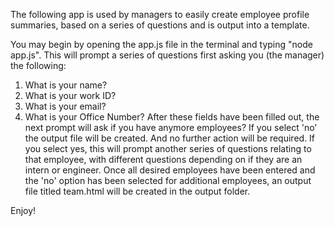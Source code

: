 The following app is used by managers to easily create employee profile summaries, based on a series of questions and is output into a template. 

You may begin by opening the app.js file in the terminal and typing "node app.js".
This will prompt a series of questions first asking you (the manager) the following:
  1. What is your name?
  2. What is your work ID?
  3. What is your email?
  4. What is your Office Number?
After these fields have been filled out, the next prompt will ask if you have anymore employees?
If you select 'no' the output file will be created. And no further action will be required.
If you select yes, this will prompt another series of questions relating to that employee, with different questions depending on if they are an intern or engineer.
Once all desired employees have been entered and the 'no' option has been selected for additional employees, an output file titled team.html will be created in the output folder.

Enjoy!
